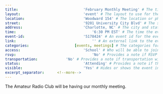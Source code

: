```yaml
---
title:								'February Monthly Meeting' # The title of the event.
layout:								'event' # The layout to use for the event.
location:							'Woodward 154' # The location or physical building of the event.
street:								'9201 University City Blvd' # The street address of the event.
address:							'Charlotte, NC' # The city and state of the event.
time:									'6:30 PM EST' # The time the event will start. Not the departure time.
event-id:							'5178424' # An event id for the event on NinerEngage. If one is not provided the event will attempt to use the link instead.
link:									'' # An external link to the event if it is not being hosted on NinerEngage.
categories:						[events, meetings] # The categories for the event. Meetings should always be 'events meetings'.
access:								'School' # Who will be able to join us for the event. Should be a value of 'Club', 'School', or 'Public'.
rsvp:									'No' # Provides a note if RSVP via email is required.
transportation:				'No' # Provides a note if transportation will be provided.
status:								'Attending' # Provides a note if the event has been cancelled or is planned. Should be a value of 'Attending', 'Planned', or 'Cancelled'.
visible:							'Yes' # Hides or shows the event in feeds.
excerpt_separator:		<!--more-->
---
```



The Amateur Radio Club will be having our monthly meeting.
